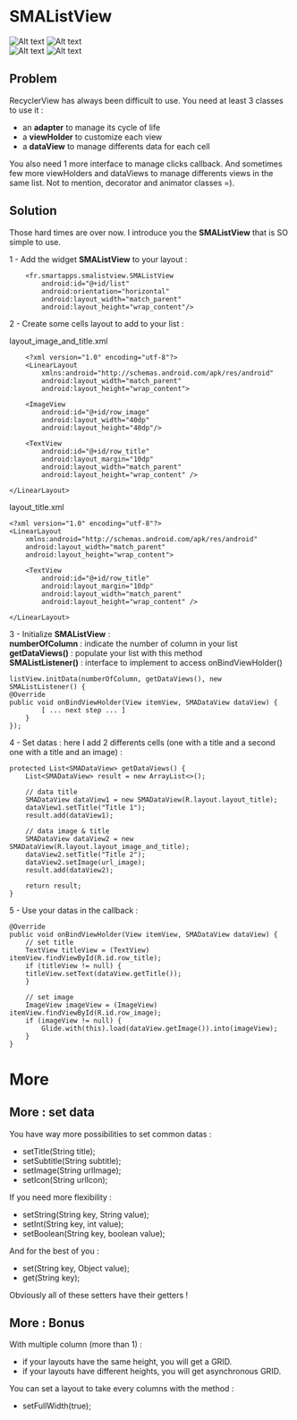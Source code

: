 # SMAListView

![Alt text](/demo_grid.gif?raw=true "Optional title") 
![Alt text](/demo_list.gif?raw=true "Optional title")<br/>
![Alt text](/demo_async_list.gif?raw=true "Optional title") 
![Alt text](/demo_refresh_list.gif?raw=true "Optional title")

## Problem

RecyclerView has always been difficult to use.
You need at least 3 classes to use it :

* an **adapter** to manage its cycle of life
* a **viewHolder** to customize each view
* a **dataView** to manage differents data for each cell

You also need 1 more interface to manage clicks callback.
And sometimes few more viewHolders and dataViews to manage differents views in the same list.
Not to mention, decorator and animator classes =).


## Solution

Those hard times are over now.
I introduce you the **SMAListView** that is SO simple to use.

1 - Add the widget **SMAListView** to your layout :

        <fr.smartapps.smalistview.SMAListView
            android:id="@+id/list"
            android:orientation="horizontal"
            android:layout_width="match_parent"
            android:layout_height="wrap_content"/>
 
                
2 - Create some cells layout to add to your list :

layout_image_and_title.xml

        <?xml version="1.0" encoding="utf-8"?>
        <LinearLayout
            xmlns:android="http://schemas.android.com/apk/res/android"
            android:layout_width="match_parent"
            android:layout_height="wrap_content">
	    
	    <ImageView
	        android:id="@+id/row_image"
	        android:layout_width="40dp"
	        android:layout_height="40dp"/>
	        
	    <TextView
	        android:id="@+id/row_title"
	        android:layout_margin="10dp"
	        android:layout_width="match_parent"
	        android:layout_height="wrap_content" />
	
	</LinearLayout>

layout_title.xml

	<?xml version="1.0" encoding="utf-8"?>
	<LinearLayout
	    xmlns:android="http://schemas.android.com/apk/res/android"
	    android:layout_width="match_parent"
	    android:layout_height="wrap_content">

        <TextView
            android:id="@+id/row_title"
            android:layout_margin="10dp"
            android:layout_width="match_parent"
            android:layout_height="wrap_content" />
	
	</LinearLayout>
	
	
3 - Initialize **SMAListView** : <br/>
**numberOfColumn** : indicate the number of column in your list<br/>
**getDataViews()** : populate your list with this method<br/>
**SMAListListener()** : interface to implement to access onBindViewHolder()

	listView.initData(numberOfColumn, getDataViews(), new SMAListListener() {
	@Override
	public void onBindViewHolder(View itemView, SMADataView dataView) {
        	[ ... next step ... ]
        }
	});



4 - Set datas : here I add 2 differents cells (one with a title and a second one with a title and an image) :

	protected List<SMADataView> getDataViews() {
        List<SMADataView> result = new ArrayList<>();
        
        // data title
		SMADataView dataView1 = new SMADataView(R.layout.layout_title);
		dataView1.setTitle("Title 1");  
		result.add(dataView1);

		// data image & title
		SMADataView dataView2 = new SMADataView(R.layout.layout_image_and_title);
		dataView2.setTitle("Title 2");
		dataView2.setImage(url_image);
		result.add(dataView2);

		return result;
	}


5 - Use your datas in the callback : 

	@Override
	public void onBindViewHolder(View itemView, SMADataView dataView) {
		// set title
		TextView titleView = (TextView) itemView.findViewById(R.id.row_title);
		if (titleView != null) {
		titleView.setText(dataView.getTitle());
		}

		// set image
		ImageView imageView = (ImageView) itemView.findViewById(R.id.row_image);
		if (imageView != null) {
			Glide.with(this).load(dataView.getImage()).into(imageView);
		}
	}

# More

## More : set data

You have way more possibilities to set common datas :

* setTitle(String title);
* setSubtitle(String subtitle);
* setImage(String urlImage);
* setIcon(String urlIcon);

If you need more flexibility :

* setString(String key, String value);
* setInt(String key, int value);
* setBoolean(String key, boolean value);

And for the best of you :

* set(String key, Object value);
* get(String key);

Obviously all of these setters have their getters !

## More : Bonus

With multiple column (more than 1) :

* if your layouts have the same height, you will get a GRID.
* if your layouts have different heights, you will get asynchronous GRID.

You can set a layout to take every columns with the method :

* setFullWidth(true);
